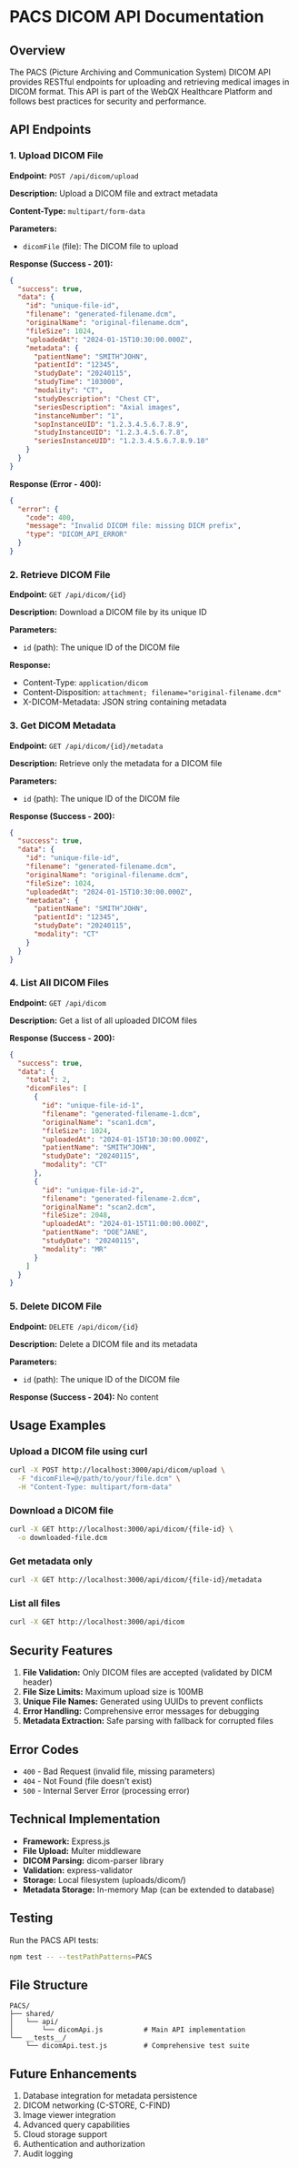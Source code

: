# PACS DICOM API Documentation

## Overview

The PACS (Picture Archiving and Communication System) DICOM API provides RESTful endpoints for uploading and retrieving medical images in DICOM format. This API is part of the WebQX Healthcare Platform and follows best practices for security and performance.

## API Endpoints

### 1. Upload DICOM File

**Endpoint:** `POST /api/dicom/upload`

**Description:** Upload a DICOM file and extract metadata

**Content-Type:** `multipart/form-data`

**Parameters:**
- `dicomFile` (file): The DICOM file to upload

**Response (Success - 201):**
```json
{
  "success": true,
  "data": {
    "id": "unique-file-id",
    "filename": "generated-filename.dcm",
    "originalName": "original-filename.dcm",
    "fileSize": 1024,
    "uploadedAt": "2024-01-15T10:30:00.000Z",
    "metadata": {
      "patientName": "SMITH^JOHN",
      "patientId": "12345",
      "studyDate": "20240115",
      "studyTime": "103000",
      "modality": "CT",
      "studyDescription": "Chest CT",
      "seriesDescription": "Axial images",
      "instanceNumber": "1",
      "sopInstanceUID": "1.2.3.4.5.6.7.8.9",
      "studyInstanceUID": "1.2.3.4.5.6.7.8",
      "seriesInstanceUID": "1.2.3.4.5.6.7.8.9.10"
    }
  }
}
```

**Response (Error - 400):**
```json
{
  "error": {
    "code": 400,
    "message": "Invalid DICOM file: missing DICM prefix",
    "type": "DICOM_API_ERROR"
  }
}
```

### 2. Retrieve DICOM File

**Endpoint:** `GET /api/dicom/{id}`

**Description:** Download a DICOM file by its unique ID

**Parameters:**
- `id` (path): The unique ID of the DICOM file

**Response:** 
- Content-Type: `application/dicom`
- Content-Disposition: `attachment; filename="original-filename.dcm"`
- X-DICOM-Metadata: JSON string containing metadata

### 3. Get DICOM Metadata

**Endpoint:** `GET /api/dicom/{id}/metadata`

**Description:** Retrieve only the metadata for a DICOM file

**Parameters:**
- `id` (path): The unique ID of the DICOM file

**Response (Success - 200):**
```json
{
  "success": true,
  "data": {
    "id": "unique-file-id",
    "filename": "generated-filename.dcm",
    "originalName": "original-filename.dcm",
    "fileSize": 1024,
    "uploadedAt": "2024-01-15T10:30:00.000Z",
    "metadata": {
      "patientName": "SMITH^JOHN",
      "patientId": "12345",
      "studyDate": "20240115",
      "modality": "CT"
    }
  }
}
```

### 4. List All DICOM Files

**Endpoint:** `GET /api/dicom`

**Description:** Get a list of all uploaded DICOM files

**Response (Success - 200):**
```json
{
  "success": true,
  "data": {
    "total": 2,
    "dicomFiles": [
      {
        "id": "unique-file-id-1",
        "filename": "generated-filename-1.dcm",
        "originalName": "scan1.dcm",
        "fileSize": 1024,
        "uploadedAt": "2024-01-15T10:30:00.000Z",
        "patientName": "SMITH^JOHN",
        "studyDate": "20240115",
        "modality": "CT"
      },
      {
        "id": "unique-file-id-2",
        "filename": "generated-filename-2.dcm",
        "originalName": "scan2.dcm",
        "fileSize": 2048,
        "uploadedAt": "2024-01-15T11:00:00.000Z",
        "patientName": "DOE^JANE",
        "studyDate": "20240115",
        "modality": "MR"
      }
    ]
  }
}
```

### 5. Delete DICOM File

**Endpoint:** `DELETE /api/dicom/{id}`

**Description:** Delete a DICOM file and its metadata

**Parameters:**
- `id` (path): The unique ID of the DICOM file

**Response (Success - 204):** No content

## Usage Examples

### Upload a DICOM file using curl

```bash
curl -X POST http://localhost:3000/api/dicom/upload \
  -F "dicomFile=@/path/to/your/file.dcm" \
  -H "Content-Type: multipart/form-data"
```

### Download a DICOM file

```bash
curl -X GET http://localhost:3000/api/dicom/{file-id} \
  -o downloaded-file.dcm
```

### Get metadata only

```bash
curl -X GET http://localhost:3000/api/dicom/{file-id}/metadata
```

### List all files

```bash
curl -X GET http://localhost:3000/api/dicom
```

## Security Features

1. **File Validation:** Only DICOM files are accepted (validated by DICM header)
2. **File Size Limits:** Maximum upload size is 100MB
3. **Unique File Names:** Generated using UUIDs to prevent conflicts
4. **Error Handling:** Comprehensive error messages for debugging
5. **Metadata Extraction:** Safe parsing with fallback for corrupted files

## Error Codes

- `400` - Bad Request (invalid file, missing parameters)
- `404` - Not Found (file doesn't exist)
- `500` - Internal Server Error (processing error)

## Technical Implementation

- **Framework:** Express.js
- **File Upload:** Multer middleware
- **DICOM Parsing:** dicom-parser library
- **Validation:** express-validator
- **Storage:** Local filesystem (uploads/dicom/)
- **Metadata Storage:** In-memory Map (can be extended to database)

## Testing

Run the PACS API tests:

```bash
npm test -- --testPathPatterns=PACS
```

## File Structure

```
PACS/
├── shared/
│   └── api/
│       └── dicomApi.js          # Main API implementation
└── __tests__/
    └── dicomApi.test.js         # Comprehensive test suite
```

## Future Enhancements

1. Database integration for metadata persistence
2. DICOM networking (C-STORE, C-FIND)
3. Image viewer integration
4. Advanced query capabilities
5. Cloud storage support
6. Authentication and authorization
7. Audit logging